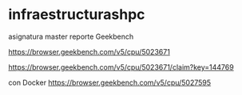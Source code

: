 # infraestructurashpc
asignatura master
reporte Geekbench

https://browser.geekbench.com/v5/cpu/5023671


https://browser.geekbench.com/v5/cpu/5023671/claim?key=144769

con Docker
https://browser.geekbench.com/v5/cpu/5027595
